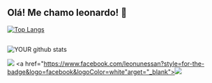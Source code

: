 ## Olá! Me chamo leonardo! :wave:

[![Top Langs](https://github-readme-stats.vercel.app/api/top-langs/?username=LeonardoSantos-2022&layout=compact)](https://github.com/LeonardoSantos-2022/github-readme-stats)

##

![YOUR github stats](https://github-readme-stats.vercel.app/api?username=LeonardoSantos-2022)

<div>

<a href="https://www.instagram.com/Leonardo_santos_l26/" target="_blank"><img src="https://img.shields.io/badge/-Instagram-%23E4405F?style=for-the-badge&logo=instagram&logoColor=white" target="_blank"></a>
 <a href="https://www.facebook.com/leonunessan?style=for-the-badge&logo=facebook&logoColor=white"arget="_blank"><img src="https://img.shields.io/badge/Facebook-1877F2?style=for-the-badge&logo=facebook&logoColor=white" target="_blank"></a>
</div>

